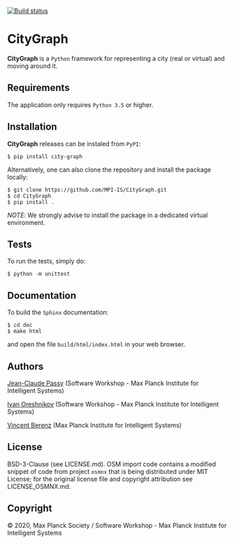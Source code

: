 [![Build status](https://raw.githubusercontent.com/MPI-IS-BambooAgent/sw_badges/master/badges/plans/citygraph/tag.svg?sanitize=true)](https://atlas.is.localnet/bamboo/browse/BAMEI-CIT7/latest/)

CityGraph
=========

**CityGraph** is a `Python` framework for representing a city (real or virtual) and moving around it.

Requirements
------------

The application only requires `Python 3.5` or higher.

Installation
------------

**CityGraph** releases can be instaled from `PyPI`:

```
$ pip install city-graph
```

Alternatively, one can also clone the repository and install the package locally:

```
$ git clone https://github.com/MPI-IS/CityGraph.git
$ cd CityGraph
$ pip install .
```

*NOTE*: We strongly advise to install the package in a dedicated virtual environment.

Tests
-----

To run the tests, simply do:

```
$ python -m unittest
```

Documentation
-------------

To build the `Sphinx` documentation:

```
$ cd doc
$ make html
```
and open the file `build/html/index.html` in your web browser.

Authors
-------

[Jean-Claude Passy](https://github.com/jcpassy)
(Software Workshop - Max Planck Institute for Intelligent Systems)

[Ivan Oreshnikov](https://github.com/ioreshnikov)
(Software Workshop - Max Planck Institute for Intelligent Systems)

[Vincent Berenz](https://github.com/vincentberenz)
(Max Planck Institute for Intelligent Systems)

License
-------

BSD-3-Clause (see LICENSE.md). OSM import code contains a modified snippet of code from project `osmnx` that is being distributed under MIT License; for the original license file and copyright attribution see LICENSE_OSMNX.md.

Copyright
---------
© 2020, Max Planck Society / Software Workshop - Max Planck Institute for Intelligent Systems
